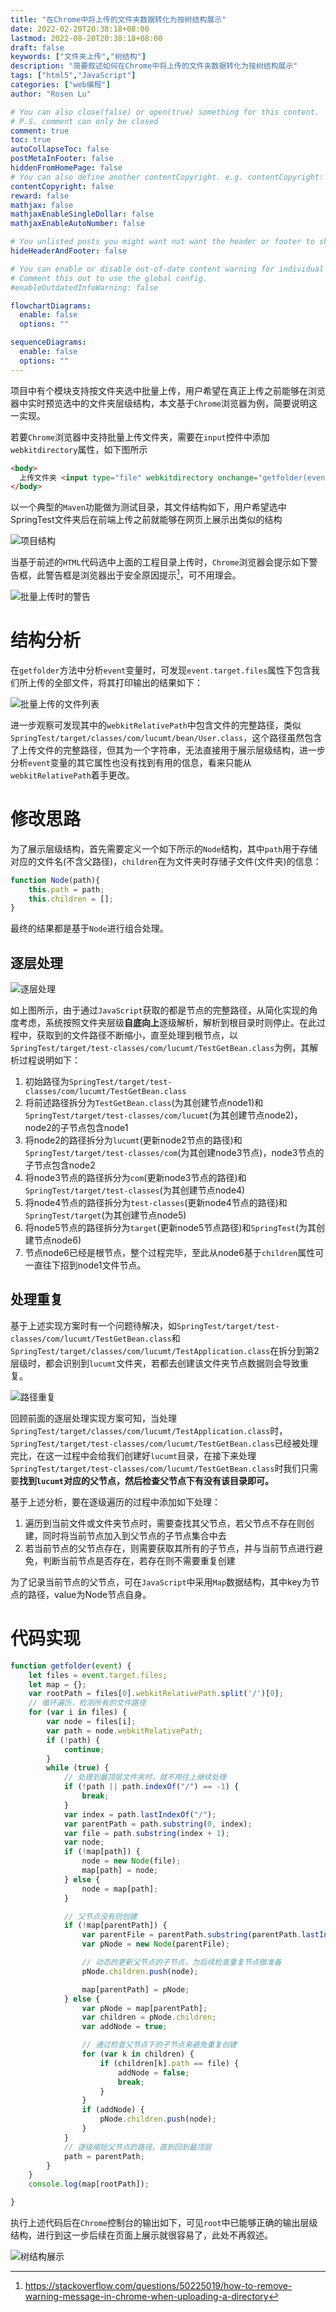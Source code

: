 ```yaml
---
title: "在Chrome中将上传的文件夹数据转化为按树结构展示"
date: 2022-02-20T20:38:18+08:00
lastmod: 2022-08-20T20:38:18+08:00
draft: false
keywords: ["文件夹上传","树结构"]
description: "简要叙述如何在Chrome中将上传的文件夹数据转化为按树结构展示"
tags: ["html5","JavaScript"]
categories: ["web编程"]
author: "Rosen Lu"

# You can also close(false) or open(true) something for this content.
# P.S. comment can only be closed
comment: true
toc: true
autoCollapseToc: false
postMetaInFooter: false
hiddenFromHomePage: false
# You can also define another contentCopyright. e.g. contentCopyright: "This is another copyright."
contentCopyright: false
reward: false
mathjax: false
mathjaxEnableSingleDollar: false
mathjaxEnableAutoNumber: false

# You unlisted posts you might want not want the header or footer to show
hideHeaderAndFooter: false

# You can enable or disable out-of-date content warning for individual post.
# Comment this out to use the global config.
#enableOutdatedInfoWarning: false

flowchartDiagrams:
  enable: false
  options: ""

sequenceDiagrams: 
  enable: false
  options: ""
---
```


项目中有个模块支持按文件夹选中批量上传，用户希望在真正上传之前能够在浏览器中实时预览选中的文件夹层级结构，本文基于`Chrome`浏览器为例，简要说明这一实现。

<!--more-->

若要`Chrome`浏览器中支持批量上传文件夹，需要在`input`控件中添加`webkitdirectory`属性，如下图所示

```html
<body>
  上传文件夹 <input type="file" webkitdirectory onchange="getfolder(event)">
</body>
```

以一个典型的`Maven`功能做为测试目录，其文件结构如下，用户希望选中SpringTest文件夹后在前端上传之前就能够在网页上展示出类似的结构

![项目结构](/blog_img/web/convert-folder-upload-data-to-tree-node-in-chrome/maven-project-structure.png "项目结构") 

当基于前述的`HTML`代码选中上面的工程目录上传时，`Chrome`浏览器会提示如下警告框，此警告框是浏览器出于安全原因提示[^1]，可不用理会。

![批量上传时的警告](/blog_img/web/convert-folder-upload-data-to-tree-node-in-chrome/chrome-batch-upload-alert.png "批量上传时的警告") 

# 结构分析

在`getfolder`方法中分析`event`变量时，可发现`event.target.files`属性下包含我们所上传的全部文件，将其打印输出的结果如下：

![批量上传的文件列表](/blog_img/web/convert-folder-upload-data-to-tree-node-in-chrome/event-target-file-list.png "批量上传的文件列表") 

进一步观察可发现其中的`webkitRelativePath`中包含文件的完整路径，类似`SpringTest/target/classes/com/lucumt/bean/User.class`，这个路径虽然包含了上传文件的完整路径，但其为一个字符串，无法直接用于展示层级结构，进一步分析`event`变量的其它属性也没有找到有用的信息，看来只能从`webkitRelativePath`着手更改。

# 修改思路

为了展示层级结构，首先需要定义一个如下所示的`Node`结构，其中`path`用于存储对应的文件名(不含父路径)，`children`在为文件夹时存储子文件(文件夹)的信息：

```javascript
function Node(path){
    this.path = path;
    this.children = [];
}
```

最终的结果都是基于`Node`进行组合处理。

## 逐层处理

![逐层处理](/blog_img/web/convert-folder-upload-data-to-tree-node-in-chrome/deal-path-by-layer.png "逐层处理") 

如上图所示，由于通过`JavaScript`获取的都是节点的完整路径，从简化实现的角度考虑，系统按照文件夹层级**自底向上**逐级解析，解析到根目录时则停止。在此过程中，获取到的文件路径不断缩小，直至处理到根节点，以`SpringTest/target/test-classes/com/lucumt/TestGetBean.class`为例，其解析过程说明如下：

1. 初始路径为`SpringTest/target/test-classes/com/lucumt/TestGetBean.class`
2. 将前述路径拆分为`TestGetBean.class`(为其创建节点node1)和`SpringTest/target/test-classes/com/lucumt`(为其创建节点node2)，node2的子节点包含node1
3. 将node2的路径拆分为`lucumt`(更新node2节点的路径)和`SpringTest/target/test-classes/com`(为其创建node3节点)，node3节点的子节点包含node2
4. 将node3节点的路径拆分为`com`(更新node3节点的路径)和`SpringTest/target/test-classes`(为其创建节点node4)
5. 将node4节点的路径拆分为`test-classes`(更新node4节点的路径)和`SpringTest/target`(为其创建节点node5)
6. 将node5节点的路径拆分为`target`(更新node5节点路径)和`SpringTest`(为其创建节点node6)
7. 节点node6已经是根节点，整个过程完毕，至此从node6基于`children`属性可一直往下招到node1文件节点。

## 处理重复

基于上述实现方案时有一个问题待解决，如`SpringTest/target/test-classes/com/lucumt/TestGetBean.class`和`SpringTest/target/classes/com/lucumt/TestApplication.class`在拆分到第2层级时，都会识别到`lucumt`文件夹，若都去创建该文件夹节点数据则会导致重复。

![路径重复](/blog_img/web/convert-folder-upload-data-to-tree-node-in-chrome/node-path-duplicate.png "路径重复") 

回顾前面的逐层处理实现方案可知，当处理`SpringTest/target/classes/com/lucumt/TestApplication.class`时，`SpringTest/target/test-classes/com/lucumt/TestGetBean.class`已经被处理完比，在这一过程中会给我们创建好`lucumt`目录，在接下来处理`SpringTest/target/test-classes/com/lucumt/TestGetBean.class`时我们只需要**找到`lucumt`对应的父节点，然后检查父节点下有没有该目录即可。**

基于上述分析，要在逐级遍历的过程中添加如下处理：

1. 遍历到当前文件或文件夹节点时，需要查找其父节点，若父节点不存在则创建，同时将当前节点加入到父节点的子节点集合中去
2. 若当前节点的父节点存在，则需要获取其所有的子节点，并与当前节点进行避免，判断当前节点是否存在，若存在则不需要重复创建

为了记录当前节点的父节点，可在`JavaScript`中采用`Map`数据结构，其中key为节点的路径，value为Node节点自身。

# 代码实现

```javascript
function getfolder(event) {
    let files = event.target.files;
    let map = {};
    var rootPath = files[0].webkitRelativePath.split('/')[0];
    // 循环遍历，检测所有的文件路径
    for (var i in files) {
        var node = files[i];
        var path = node.webkitRelativePath;
        if (!path) {
            continue;
        }
        while (true) {
            // 处理到最顶层文件夹时，就不用往上继续处理
            if (!path || path.indexOf("/") == -1) {
                break;
            }
            var index = path.lastIndexOf("/");
            var parentPath = path.substring(0, index);
            var file = path.substring(index + 1);
            var node;
            if (!map[path]) {
                node = new Node(file);
                map[path] = node;
            } else {
                node = map[path];
            }

            // 父节点没有则创建
            if (!map[parentPath]) {
                var parentFile = parentPath.substring(parentPath.lastIndexOf("/") + 1)
                var pNode = new Node(parentFile);

                // 动态的更新父节点的子节点，为后续检查重复节点做准备
                pNode.children.push(node);

                map[parentPath] = pNode;
            } else {
                var pNode = map[parentPath];
                var children = pNode.children;
                var addNode = true;

                // 通过检查父节点下的子节点来避免重复创建
                for (var k in children) {
                    if (children[k].path == file) {
                        addNode = false;
                        break;
                    }
                }
                if (addNode) {
                    pNode.children.push(node);
                }
            }
            // 逐级缩短父节点的路径，直到回到最顶层
            path = parentPath;
        }
    }
    console.log(map[rootPath]);

}
```

执行上述代码后在`Chrome`控制台的输出如下，可见`root`中已能够正确的输出层级结构，进行到这一步后续在页面上展示就很容易了，此处不再叙述。

![树结构展示](/blog_img/web/convert-folder-upload-data-to-tree-node-in-chrome/tree-structure-display.png "树结构展示") 



[^1]: https://stackoverflow.com/questions/50225019/how-to-remove-warning-message-in-chrome-when-uploading-a-directory